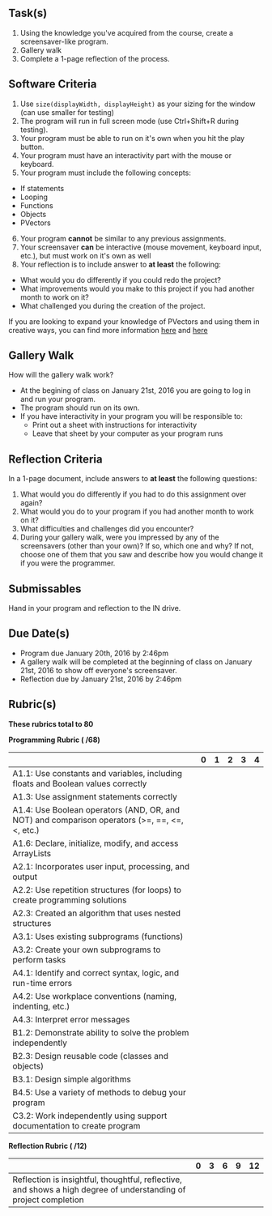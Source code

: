 Task(s)
-------
1. Using the knowledge you've acquired from the course, create a screensaver-like program.
2. Gallery walk
3. Complete a 1-page reflection of the process.

Software Criteria
--------
1. Use ```size(displayWidth, displayHeight)``` as your sizing for the window (can use smaller for testing)
2. The program will run in full screen mode (use Ctrl+Shift+R during testing).
3. Your program must be able to run on it's own when you hit the play button.
4. Your program must have an interactivity part with the mouse or keyboard.
5. Your program must include the following concepts:
  * If statements
  * Looping
  * Functions
  * Objects
  * PVectors
6. Your program **cannot** be similar to any previous assignments.
7. Your screensaver **can** be interactive (mouse movement, keyboard input, etc.), but must work on it's own as well
7. Your reflection is to include answer to **at least** the following:
  * What would you do differently if you could redo the project?
  * What improvements would you make to this project if you had another month to work on it?
  * What challenged you during the creation of the project.

If you are looking to expand your knowledge of PVectors and using them in creative ways, you can find more information [here](http://natureofcode.com/book/chapter-1-vectors/) and [here](http://natureofcode.com/book/chapter-2-forces/)

Gallery Walk
------------
How will the gallery walk work?
* At the begining of class on January 21st, 2016 you are going to log in and run your program.  
* The program should run on its own.
* If you have interactivity in your program you will be responsible to:
  * Print out a sheet with instructions for interactivity
  * Leave that sheet by your computer as your program runs

Reflection Criteria
---------
In a 1-page document, include answers to **at least** the following questions:
1. What would you do differently if you had to do this assignment over again?
2. What would you do to your program if you had another month to work on it?
3. What difficulties and challenges did you encounter?
4. During your gallery walk, were you impressed by any of the screensavers (other than your own)? If so, which one and why?  If not, choose one of them that you saw and describe how you would change it if you were the programmer.

Submissables
------------
Hand in your program and reflection to the IN drive.

Due Date(s)
----------
* Program due January 20th, 2016 by 2:46pm
* A gallery walk will be completed at the beginning of class on January 21st, 2016 to show off everyone's screensaver.
* Reflection due by January 21st, 2016 by 2:46pm

Rubric(s)
---------
**These rubrics total to 80**

**Programming Rubric ( /68)**

| | 0 | 1 | 2 | 3 | 4 |
|---| --- | --- | --- | --- | --- |
| A1.1: Use constants and variables, including floats and Boolean values correctly | | | | | |
| A1.3: Use assignment statements correctly | | | | | |
| A1.4: Use Boolean operators (AND, OR, and NOT) and comparison operators (>=, ==, <=, <, etc.) | | | | | |
| A1.6: Declare, initialize, modify, and access ArrayLists | | | | | |
| A2.1: Incorporates user input, processing, and output | | | | | |
| A2.2: Use repetition structures (for loops) to create programming solutions | | | | | |
| A2.3: Created an algorithm that uses nested structures | | | | | |
| A3.1: Uses existing subprograms (functions) | | | | | |
| A3.2: Create your own subprograms to perform tasks  | | | | | |
| A4.1: Identify and correct syntax, logic, and run-time errors | | | | | |
| A4.2: Use workplace conventions (naming, indenting, etc.) | | | | | |
| A4.3: Interpret error messages | | | | | |
| B1.2: Demonstrate ability to solve the problem independently  | | | | | |
| B2.3: Design reusable code (classes and objects) | | | | | |
| B3.1: Design simple algorithms | | | | | |
| B4.5: Use a variety of methods to debug your program | | | | | |
| C3.2: Work independently using support documentation to create program | | | | | |


**Reflection Rubric ( /12)**

| | 0 | 3 | 6 | 9 | 12 |
|---| --- | --- | --- | --- | --- |
| Reflection is insightful, thoughtful, reflective, and shows a high degree of understanding of project completion  | | | | | |
